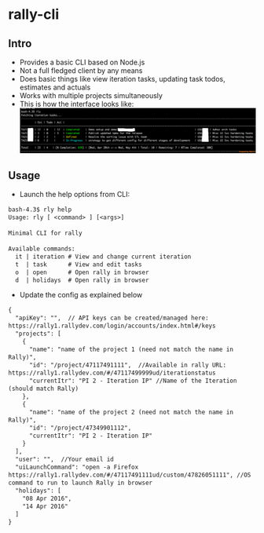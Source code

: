 # rally-cli


## Intro
  * Provides a basic CLI based on Node.js
  * Not a full fledged client by any means
  * Does basic things like view iteration tasks, updating task todos, estimates and actuals
  * Works with multiple projects simultaneously
  * This is how the interface looks like:
![](https://raw.githubusercontent.com/raks81/rally-cli/master/images/ss.png)

## Usage
  * Launch the help options from CLI:

```
bash-4.3$ rly help
Usage: rly [ <command> ] [<args>]

Minimal CLI for rally

Available commands:
  it | iteration # View and change current iteration
  t  | task      # View and edit tasks
  o  | open      # Open rally in browser
  d  | holidays  # Open rally in browser

```
  * Update the config as explained below

```
{
  "apiKey": "",  // API keys can be created/managed here: https://rally1.rallydev.com/login/accounts/index.html#/keys
  "projects": [
    {
      "name": "name of the project 1 (need not match the name in Rally)",
      "id": "/project/47117491111",  //Available in rally URL: https://rally1.rallydev.com/#/47117499999ud/iterationstatus
      "currentItr": "PI 2 - Iteration IP" //Name of the Iteration (should match Rally)
    },
    {
      "name": "name of the project 2 (need not match the name in Rally)",
      "id": "/project/47349901112",
      "currentItr": "PI 2 - Iteration IP"
    }
  ],
  "user": "",  //Your email id
  "uiLaunchCommand": "open -a Firefox https://rally1.rallydev.com/#/47117491111ud/custom/47826051111", //OS command to run to launch Rally in browser
  "holidays": [
    "08 Apr 2016",
    "14 Apr 2016"
  ]
}

```
